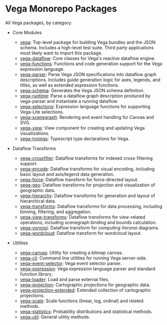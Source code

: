 # Vega Monorepo Packages

All Vega packages, by category:

- Core Modules
  - [vega](/packages/vega): Top-level package for building Vega bundles and the JSON schema. Includes a high-level test suite. Third party applications most likely want to import this package.
  - [vega-dataflow](/packages/vega-dataflow): Core classes for Vega's reactive dataflow engine.
  - [vega-functions](/packages/vega-functions): Functions and code generation support for the Vega expression language.
  - [vega-parser](/packages/vega-parser): Parse Vega JSON specifications into dataflow graph descriptions. Includes guide generation logic for axes, legends, and titles, as well as extended expression functions.
  - [vega-schema](/packages/vega-schema): Generates the Vega JSON schema definition.
  - [vega-runtime](/packages/vega-runtime): Parse a dataflow graph description produced by vega-parser and instantiate a running dataflow.
  - [vega-selections](/packages/vega-selections): Expression language functions for supporting Vega-Lite selections.
  - [vega-scenegraph](/packages/vega-scenegraph): Rendering and event handling for Canvas and SVG.
  - [vega-view](/packages/vega-view): View component for creating and updating Vega visualizations.
  - [vega-typings](/packages/vega-typings): Typescript type declarations for Vega.

- Dataflow Transforms
  - [vega-crossfilter](/packages/vega-crossfilter): Dataflow transforms for indexed cross-filtering support.
  - [vega-encode](/packages/vega-encode): Dataflow transforms for visual encoding, including basic layout and axis/legend data generation.
  - [vega-force](/packages/vega-force): Dataflow transform for force-directed layout.
  - [vega-geo](/packages/vega-geo): Dataflow transforms for projection and visualization of geographic data.
  - [vega-hierarchy](/packages/vega-hierarchy): Dataflow transforms for generation and layout of hierarchical data.
  - [vega-transforms](/packages/vega-transforms): Dataflow transforms for data processing, including binning, filtering, and aggregation.
  - [vega-view-transforms](/packages/vega-view-transforms): Dataflow transforms for view-related operations, including scenegraph binding and bounds calculation.
  - [vega-voronoi](/packages/vega-voronoi): Dataflow transform for computing Voronoi diagrams.
  - [vega-wordcloud](/packages/vega-wordcloud): Dataflow transform for wordcloud layout.

- Utilities
  - [vega-canvas](/packages/vega-canvas): Utility for creating a bitmap canvas.
  - [vega-cli](/packages/vega-cli): Command line utilities for running Vega server-side.
  - [vega-event-selector](/packages/vega-event-selector): Vega event selector parser.
  - [vega-expression](/packages/vega-expression): Vega expression language parser and standard function library.
  - [vega-loader](/packages/vega-loader): Load and parse external files.
  - [vega-projection](/packages/vega-projection): Cartographic projections for geographic data.
  - [vega-projection-extended](/packages/vega-projection-extended): Extended collection of cartographic projections.
  - [vega-scale](/packages/vega-scale): Scale functions (linear, log, ordinal) and related methods.
  - [vega-statistics](/packages/vega-statistics): Probability distributions and statistical methods.
  - [vega-util](/packages/vega-util): General utility methods.